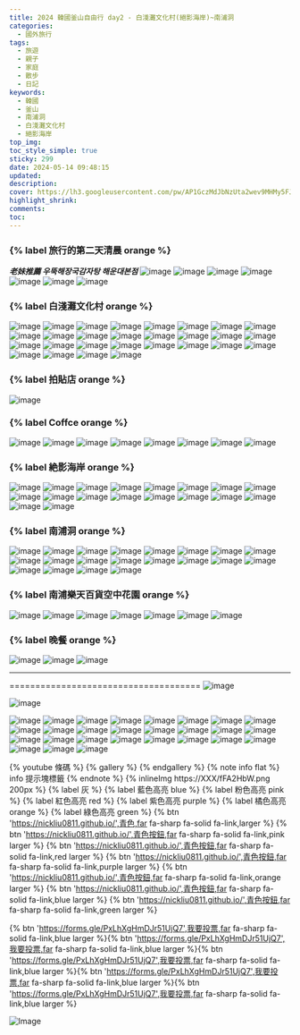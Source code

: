 ```yaml
---
title: 2024 韓國釜山自由行 day2 - 白淺灘文化村(絕影海岸)~南浦洞
categories:
  - 國外旅行
tags:
  - 旅遊
  - 親子
  - 家庭
  - 散步
  - 日記
keywords:
  - 韓國
  - 釜山
  - 南浦洞
  - 白淺灘文化村
  - 絕影海岸
top_img:
toc_style_simple: true
sticky: 299
date: 2024-05-14 09:48:15
updated:
description:
cover: https://lh3.googleusercontent.com/pw/AP1GczMdJbNzUta2wev9MHMy5FJ9a7aPmMixdAw3mI--I7d8tqsEEX4DeQCYx_DX9qSI667YlTBnvQv1C0eyiemGmD7B6VaeK06mCF8deXI6KwkMZUtCAnnR=w1920-h1080
highlight_shrink:
comments:
toc:
---
```


### {% label 旅行的第二天清晨 orange %}

<i class="fa fa-camera"> **老妹推薦 우뚝해장국감자탕 해운대본점**</i>
![image](https://lh3.googleusercontent.com/pw/AP1GczMmOHbZPELUpWALbDvz5gTYHTdPwOirlQ-ee7_9D9uUs5bsclhLMNdRBPjwYt0_Vr7mI3WXo4ibvWATRQ0cVGL9EoROos-ZELxon3_ELtcqUvpuIn6Q=w1920-h1080)
![image](https://lh3.googleusercontent.com/pw/AP1GczO-MyNW2oYv3DzdCmZOLJrtm9jnVg_ns_5P2cQKFQm5Gc6v2GPHGA8oHLUIWHUlEoNxtlr552TBhwnGcYXUpy9CPqiq-hICH7JktBW14UXus1buMihC=w1920-h1080)
![image](https://lh3.googleusercontent.com/pw/AP1GczM7CyjTD6ZUiPi040K-4bE9Fp13DD4HF5HQBdn0uSfTemeqL39vxZohCq7EGpVtjUtrwH47kfvSm3n402McRxTnY9CSBXNX1yt1xF9_gJOMDJeLAdAy=w1920-h1080)
![image](https://lh3.googleusercontent.com/pw/AP1GczMZAMUiyeLlx2HC55_vGeXu68GhoRqnJfE3vQApU94y2qxsJlljVLplCE_lTfPhZgzVG5wQOZqpYY53gGyKatzCT4yOELpglMhFqCifONqzPMj78Awe=w1920-h1080)
![image](https://lh3.googleusercontent.com/pw/AP1GczPMOLsqkH-DZK6T5CIJEyp1h80WvS5qG4KSeb9BaDe9qfpU2APxMT5dGegzOz12N3mnI229eJY3SUuBOw_W33G9GTaNAjVuWvcZhWrnbVwRpkLw0wqh=w1920-h1080)
![image](https://lh3.googleusercontent.com/pw/AP1GczONiIC6UHfJN2XUpZkF54OTSk4FaJvYgkquk5V_TPYIST7NPwZ0OWYSmLBa-cGypMoV3ZdxE_Xw5TIksDtv1QUtJyBahZBkDygsOnDybz7_5R-wp1nw=w1920-h1080)
![image](https://lh3.googleusercontent.com/pw/AP1GczP3dqwh6USb-k0cMWqZynr-JinXkd0Bq1ZKX_60Lcq3kp8DnH_Lbks0H6_fNOm1uaFEVoz70x94kIMkbEXbfN-q95OCZe40eUBMwPqGnHTB3d-ekKYc=w1920-h1080)


### {% label 白淺灘文化村 orange %}

![image](https://lh3.googleusercontent.com/pw/AP1GczPjlCZLc-CuZ7NHpg8m0SERXDVDlo-MS8UQKRZHUQSrOZqSjS1n6VrhczUv-X-0hP9Ik12szbqrGD-6ed-EtnmRHbsM8zyXhHHIK2rggLrt3lkEYA5F=w1920-h1080)
![image](https://lh3.googleusercontent.com/pw/AP1GczMNuMOcR7crzqYlhpOEWko3ny4erwGnXZ3UUBQ_hGK4xSenUSyNAZf4ucWkqon7pjS4_PSBfEQ7h-mwXm9780wCBt6dQ9w_Zve88olIt3TT_9KhxOhi=w1920-h1080)
![image](https://lh3.googleusercontent.com/pw/AP1GczNP9Wr7lUZ0e7MjY-g8T4Qu84EQ_vXvvIsF_WXucgqqxkM9Ojv6BRdMHyTu1e0uY7GdHIQ4LfWOedUcCo4U4-6nFOvXv8Byt6cDJvTQ9gU-1QnpWkzE=w1920-h1080)
![image](https://lh3.googleusercontent.com/pw/AP1GczNq3_Sejmkkll8ZoIJf2B3Rq3c-tpe2miIrvleYcauGbWw7pBlDxbxA-6WzZ-OJjZmMy2bZqVO93XE3nm_ltpi2tS7PvqKtIhqE1aYJiyoBNxxcgPUm=w1920-h1080)
![image](https://lh3.googleusercontent.com/pw/AP1GczNFzIF59t5S7rLar4PfSW4rMh--tR_6XC3abomcXP9rhm_7KbS3zHG65ZACU5cQpPLXqFaPzKRqj9ep4ecPGn2uy35bYRGzyfIimylzOTjzaA77VLC7=w1920-h1080)
![image](https://lh3.googleusercontent.com/pw/AP1GczNVsaXN3_9hxHxljqEmOXwGQhtcl1I60wtG3TD-SgCyWZXKDX_I1B20vgj3XSphQUS11fvbjQYFa3jnJ37KLI7hbuCPHgWp0fhp6cfHrZcweRybdhqX=w1920-h1080)
![image](https://lh3.googleusercontent.com/pw/AP1GczN1Dn1rUA1gEMHxbH-eioXtjenQboCbaD970jnujTkRgqkVCb3owi7kgItpljM1nLL_1oGHvx92zlcTkUdbd9G6jiGkaO5WIi7kqo9RVsVR4zJs_WI2=w1920-h1080)
![image](https://lh3.googleusercontent.com/pw/AP1GczP0n4KdqOGlDox9s9OiVQQz7Paq646UyInHOVdl6syN0jltmYqcmnfqBA9GW16MB0P2MJhMvoMpzfD8vy2afzhVFelVLuKd_jcvd1nkZsnu3jNhCQsf=w1920-h1080)
![image](https://lh3.googleusercontent.com/pw/AP1GczNS5K_WkxkBAy_nVkNSnIxS64mPDihdchVmFgjkF7WuQ5_kmDkOzMPM90TcIdYmj5T5YIfVKv9WzMBA5kOm1wvhYnRqxhFXuQSkNN7A8dnAf-VbNZt3=w1920-h1080)
![image](https://lh3.googleusercontent.com/pw/AP1GczPUKuOEDol0nArFW461-p-yeaShygWP82-AR-Hf-QjRT1G6SBBU07abh2m3WE0JynWfabIaAXesCEU8xwSqqyS0kolt63SEpjD4LekL4tt5n68UcHkq=w1920-h1080)
![image](https://lh3.googleusercontent.com/pw/AP1GczMr9Ul9oIeuvq1C31UMS-GBbR8S7hx5XwfVwPnrQFkQ6O3EONfryaI-akBrpxv4XjQveN4Fww-rb-7vTGhP_2zUlGHuY2akSeSQR_H6_edm7jQ-7Htg=w1920-h1080)
![image](https://lh3.googleusercontent.com/pw/AP1GczNitIfVzF_nXa9SfHWK2luBzLcwKAHZLizsIOIGrEewj3q3nKE91Fe8sbo0bh2JbR6q27NpGDf3f096giFBV7RNRNNyXpmTbYkhHup9n7ecjeIpUq3V=w1920-h1080)
![image](https://lh3.googleusercontent.com/pw/AP1GczNZnWAcnWiebZ0RWXLSKDlhfTo0BsE0J60ALC50PVE7IHYtTFaDaq6-ImL2tLmr8QW_2tNkM5LMw3-aI9a9y_T2v20z4In3CHa7ZFUYkOBNr-FXh9Yc=w1920-h1080)
![image](https://lh3.googleusercontent.com/pw/AP1GczMupXJznlHX7QUkNFOKc9PdGZGx3lIw0SCr0mQWy3BKmsBDOwBtxcgNweDN_VnuPTm-iAbUTD4RiDJZ2OnPFXDwyEFZORjVXOeGZP7zO-ApApQe4TDr=w1920-h1080)
![image](https://lh3.googleusercontent.com/pw/AP1GczNFIWa43Ke4j01S4FO6D8fZ8BPeWJTy6G2c3nnqdO3ICLgAy9nGjlFtd0jjbPsviTqfMvFs3R60kq7sVK4mzPCpuXcJIpsewvBmm9AvyyVzI-_EqY7U=w1920-h1080)
![image](https://lh3.googleusercontent.com/pw/AP1GczOMmMMjFDDqup1gH4YSKrC80dS9esC2STtJ4Ritv_5Q5qWyCLAlFyL0alyMz4kjQAf8ckIwA-xADLx8Izeyxt50kYsO_GjaZfViKv9pEdbTM3r4_x3e=w1920-h1080)
![image](https://lh3.googleusercontent.com/pw/AP1GczMyLP8y4z9TP8k9XWG8jWtvrIYf6xSlkXSbnHkcL49lko_GMj_cMtNV3-tTKba6Wayu-_ZfuHDEjtEs0ryAZlt3vg9B0IWI7igP2bu-y1imdAUuio-H=w1920-h1080)
![image](https://lh3.googleusercontent.com/pw/AP1GczNQ-cYpVlu2_8GqMQZh_ceyaUtTSX2jpzP4bd2zVoZvlY6M3xf65A6Prdi1CMzv9ZK16vEKLZPyjCrZvZV___O-vUBecQxP-0yb9jwe1FFZ5LyFJ2bL=w1920-h1080)
![image](https://lh3.googleusercontent.com/pw/AP1GczM_67zUa1ytU0vitSm8vcbw8bcRMlxJu2-R55jzEZpNK1_l-KZMl4QUFVAambqY97-k7faRm9ZdrvBDP2OONIOeCNbAvxyfT6pryewXOhSLPdL8o8Ij=w1920-h1080)
![image](https://lh3.googleusercontent.com/pw/AP1GczOXhUL0Gs-g8qWY4Hf-eFqtj0BB2n8Mt5t517MI4IcmahdbdCJ53cCyC5ZcNyPxcEqgOx5DP-yfYL_K6LBN_29MsjLiW4__h3iL9ybFINTBMoYe_rmB=w1920-h1080)
![image](https://lh3.googleusercontent.com/pw/AP1GczMyW4fz104KzdrxiCCwoa8AhkAJRWJERezNB3tGryEDxzCp5LHt7XWErhOCPQgiqt5D7_ZMdGp49qiMCVnNYWI90nu5ymDX_GyznOHM4pxkWBtpPu8q=w1920-h1080)
![image](https://lh3.googleusercontent.com/pw/AP1GczMwcA7LNUzn374A91fmW4kKrlCms88gyk6avZ2usqm6XinXj1wkBaSOWkAU-jCasYnPYNNnIhuzdrWMP5-eVymJ8Mhsm6MAzX8cGZtCKzVhcMmLQqvO=w1920-h1080)
![image](https://lh3.googleusercontent.com/pw/AP1GczPrJiWsCucybh9r2tYHspxUeJD9oKIXm4h3RS300u_7O5v0Z9H5DDIa7JThOvi8rScakY_vumpz3ec80CBKFf4AXvoqkhYJtgTQIENFr65XfxMVwGYF=w1920-h1080)
![image](https://lh3.googleusercontent.com/pw/AP1GczO6bnWM1L7g-4vMtAD9TCYRCCP1lbtEVwypurvrWu-NIPhfVujnaeMNHSxTW-a3ODQGrC-hidlhYnfr_3hyFEH83oJ3uLo9Bhr1OT6GtG1LRo3BWM2a=w1920-h1080)
![image](https://lh3.googleusercontent.com/pw/AP1GczP95GhmuZPlzhUh5ecDQLGprcMwLZJDfACwXE9l355OsP3DQxc1suapu3ymAGqDB2aGkXlPndbEKZQTwwOWchusDGanjUhM4TOn0zpk7AEpZIa4v24f=w1920-h1080)
![image](https://lh3.googleusercontent.com/pw/AP1GczP9r7nhA_vLpxQqOEBr0LEnmJtIoTiuZQ-25F6dMkkja7hTfgYp0jRXIdXxlgjoSRwv18N9JDTr1psRMztZRfJhfvYhvIx0nlgQ7zbJ6OAq9XwbIdvp=w1920-h1080)
![image](https://lh3.googleusercontent.com/pw/AP1GczPc6mc54G1tQllI4fQEXXZ-skY8m1sWWjkF-GUToR_jWV6_b-Vfpn2gygFF5PujmRWMaAqnOoRkFEOgly0ANjyP1-9gvIihsx8CA5QccPgLO_fVdMGH=w1920-h1080)
![image](https://lh3.googleusercontent.com/pw/AP1GczMv8c_1Xh0p5xM14DMahtWmScQONB6T1YtiiyjZrfiXFB2SEyTMl8Lq3YrtxmQWA7rHuM751VO3PGTOxZOzbLJvGArmC7Uh4-T4xmZ9iJ5eYx4pnF6T=w1920-h1080)


### {% label 拍貼店 orange %}
![image](https://lh3.googleusercontent.com/pw/AP1GczNXUGaexG9ZAiIk53QRyrM_uG_wHWGfg952sAqoGoGU0DcTlVuDGRLXAaHD2KzIGcOfbrYiU5pwLayqNwW_k5gI9xFhDRd4DISg1nbuU5N2yRNf_c44=w1920-h1080)

### {% label Coffce orange %}

![image](https://lh3.googleusercontent.com/pw/AP1GczPxy5xzA-7iYvTIoZtIi9ym4eDaH_WZ5RQ2K155khJOu98mP_-dA9Se2g5K65gp9c9QUR843QZAu5H_4J1nm8xbob5N0IJX9DdjoWM8e98QEGv4YuL0=w1920-h1080)
![image](https://lh3.googleusercontent.com/pw/AP1GczPNQLgYK6_2jEXPJBtUFY_00PCaJ6DyXFPhC0-G4gnSJ50VemEWmw3L77-WGHZnk6L-tv7UgaMjalY060keBFzlfHAnq9w66x-rWcOrYH5HDFEO7RNw=w1920-h1080)
![image](https://lh3.googleusercontent.com/pw/AP1GczMcjvI2jHgcm6fi4OqRZGbG8_CPmLQ1ybls0WVmWDCZ6moYH4pqJwh1TaY_7S0YPtbDaSFE0jRl6WTgmvEACQxHtayqSisLXd94e__wA0DwPkUDO-0v=w1920-h1080)
![image](https://lh3.googleusercontent.com/pw/AP1GczNh7UbfQkAqTnMXFczu3AtllgcQPNlCIpzB8CoLnayorvShOLKDB_LfCOxLcMJBCsT9gDLmK9PUnqVYnn5Pp0jeDFbmZmwCGrmQ2EIif5nzaVMaG-MT=w1920-h1080)
![image](https://lh3.googleusercontent.com/pw/AP1GczPq3owf7fuJxvNLYIShIPtWFyYic-zxb7u7KEQZTkDseF8aax6a76S8Ocl-74slNU6C1FTqz3CjF4WOL6z3iH2W15eXMMm07XJddkv37_rGsYzOnDz2=w1920-h1080)
![image](https://lh3.googleusercontent.com/pw/AP1GczMIgHwcyXGteHfpOtQsnEGfKOo64N9TzxsiJRbVyFwptgzc6B3JMM3X5jdO_w36eqRt910yFtgmUPuW4B13uUSIa7wwB0Q6rbus4uApjKrr82WGgBfK=w1920-h1080)
![image](https://lh3.googleusercontent.com/pw/AP1GczNFychUZjqBJ3gNqzWJpaw7MUV4Gt4YhNP3DvXLhtKra9xk2EfzT0Yn8UhhwE-eVNA5hCFB2omySW1iSW6m6RuGMrlYsIMdkX0jpm3MFRmF1LylLJkS=w1920-h1080)
![image](https://lh3.googleusercontent.com/pw/AP1GczM5GlrDOMCdccNQtuAUXeRPmp9p0EstWdPzAdDY3_rI2dsw7i2TkeR_IvUl_ahMo9fOKwHXAboSWCyziSfB3cLZ-FqJB0nU0Ef1mk9aLceLvdemOcDx=w1920-h1080)


### {% label 絶影海岸 orange %}
![image](https://lh3.googleusercontent.com/pw/AP1GczPw0dmx0dExQbTOgtPtQutiiiAxZztOYmko0CtMOwcMiAeT7ABHI7SzNUwAZhicHcOS4UCpNuAKS2zPdYrk_3tdDEA6pNyfKDIkUVM5G2xpgMMen7nT=w1920-h1080)
![image](https://lh3.googleusercontent.com/pw/AP1GczMEXZyt6e6nxLGYWk8b6IbVCQnWGW5smFlkZCCQRmF1nnGzJ2b3XW7RkEDJgb34yhIkwMTIo0hXIKUHY0AfBGarjwYhGFiG7sLnaNZAiB8qx_IxEpgQ=w1920-h1080)
![image](https://lh3.googleusercontent.com/pw/AP1GczM8Jbn4LDHZDCkwzKabPMQ_UrwqplStQkMJVieTidjgshlYORU1x5VdMuesiOoBDPB6ojukSK42B75IjRDifs1LnLZhQrBQ115AQhkxughhb0SsB4F0=w1920-h1080)
![image](https://lh3.googleusercontent.com/pw/AP1GczOeiGqr7z91tUJVJE5YllQ73JEwlLWxFCmAchsPs_e8RkLIViUSRzv2TLAyIRZCtyzYDylLrEh9ctvM9FcZcc59AQuIIw-rrhN6iMCIWqyg1ppZWB2P=w1920-h1080)
![image](https://lh3.googleusercontent.com/pw/AP1GczNj91zMHubyIrF-BHKnsHlHzPB2tZBRla7iJBC-dOoZM0Ydz31_8m5K31ojdtDgqQhsUd8Ac7yIf_GhdrS8-joTgW3MKPdND3QTmZ_OeyWS7CTpn7le=w1920-h1080)
![image](https://lh3.googleusercontent.com/pw/AP1GczPV0FTuGornhkNLQ_xHYHgo9TWYYNl7qUQ_OGi6b6H5R8WyfVCQDrK4tbOW15Ls8JjkiIpHDzTsvZ6sWTzcBNUq8No5mNS_5K4WNyN4O3rr84eIibLt=w1920-h1080)
![image](https://lh3.googleusercontent.com/pw/AP1GczNE1O9-9pLlarW0aBx4p2hWSrwLCwIp1KRSEpbgyy0plIhRB_9SvdwS6zITa6E4bTF4141WurNaJChXhFPceSreGTLtCy3jNLkZHBoeqkl7HYPMtiIt=w1920-h1080)
![image](https://lh3.googleusercontent.com/pw/AP1GczPw4oLXs6AFjh8ZxLPxWoU2RD3J0f7XyPSA_FhnjqVSAEK2mcC-CK0cjX_iym36HmwGa4Odwssr34ejzC5ZL9Ejh5kN8F7D3QMlEIBqhxAKpkGED63D=w1920-h1080)
![image](https://lh3.googleusercontent.com/pw/AP1GczNmVU_lyB6TfmlhYNAJHfSL6hSMNN4yJ1MoLOolyx6GDfiIkc-25YyWRUmFpW3wiihnQedEhupX8wUlpyxPATYG2YM6t7VIMgHsOqGDE3KwxC1j6bbl=w1920-h1080)
![image](https://lh3.googleusercontent.com/pw/AP1GczPIW6VvVIvVhq4-ZQj10L1_66uM-REo54zirNCt6dZ53NYOGE6QRUrDeqqinhaA1MKT4beScQtfhAOX7PP_qq0eo7CiDLuPfI0RqlwOdEtajJUfONk-=w1920-h1080)
![image](https://lh3.googleusercontent.com/pw/AP1GczPuqvaNy_2ocLD9ejToPd3aTrSFcTQlvWzR9C6Ki2d-SF2UWUSbiqmCy2B9ULpDu2GZXIud9drVEmUeyDIU-MEVppxktC272nbLkVmu8WLSVOIAlRjR=w1920-h1080)
![image](https://lh3.googleusercontent.com/pw/AP1GczNYzhWYCdC8Qdlk4g8ON-2Mgx-0vgH_Ajqo_d6LHReyXoRcxO10i501tRXSJeOq4jHFHfoKXwzuZJlwHywEizRrbEpXj29yZYJtqDmdGiozgJuATK0L=w1920-h1080)
![image](https://lh3.googleusercontent.com/pw/AP1GczMWVFr-8UYRAeCZVb9xSyUBiTicoiezSrD3MuEg9OvX1iSE30Q57e_OT69pJL01l3KoiZfiENmBnOfRShcS_f7kqjX0JDpYFNOSFDw5R2ffjNctGGA9=w1920-h1080)
![image](https://lh3.googleusercontent.com/pw/AP1GczMOPEk2I3sIhh0qqxj9auZRJdNvgLvcppfTjw6B08kPPxEWoidccHeI-V5oXGrFcXNNHc5o1FFZtg18awfNo9MEaPs4ldRWjA-N8TxDtmg3HopsF-7X=w1920-h1080)
![image](https://lh3.googleusercontent.com/pw/AP1GczP9WWtsfsls-faFOJH7GdW4hlE9RH0mbjdz-7pHac5FtwqGmsWJnB9boZ6iwkYHZ4X1FammOz13hK7IPBAoO53NswotMK0PelCHJC9H7M-_lsnkqmrP=w1920-h1080)
![image](https://lh3.googleusercontent.com/pw/AP1GczM-OZxtlx_z1jSk8k2l4jotVA8OO0UxoKzuqX-PIErF-VnrXXea9Y-gxhfggChtwpS1weFwMFHvw49cUcfQ03PQyzndhKphhEJh5FprU9rGlKFFgNMn=w1920-h1080)
![image](https://lh3.googleusercontent.com/pw/AP1GczNBU7OuejQNgR2XWmSfdr27brzrRoCi65ZZmXqaLtfcb1qTT4GIOKIlSzkVtzZjc1tF33D_6ldQslVDEZ7WVo1pWFQi2BLPEJlYvPQzzY28GBQYYAoc=w1920-h1080)
![image](https://lh3.googleusercontent.com/pw/AP1GczMyXNekA4HpNrgOuZ8utXl-OcYnyDokomxce-21XhMBbdtoDK39EhQKZRQxhQB4rSZjTMfpG6SrAnq4tt1FPe5JxZ3grZb2UiMhSlafGT9SaIMwnXOf=w1920-h1080)

### {% label 南浦洞 orange %}

![image](https://lh3.googleusercontent.com/pw/AP1GczMd4oHt3Gn8Y8hHu5vu-kfjC7C60xoyOSTgvRET6n18vljQEZ5089SHIlwn3Sogj-WinyzfuAgKXjB1I_BAQP64GiEoFNaqz7M6H6xSsNotylCT2yo6=w1920-h1080)
![image](https://lh3.googleusercontent.com/pw/AP1GczOJ6qGE2UgsfRET-pOvOFbELOG4sRCiNZWCiybZLxf9-ljX3LQ2iP8vwSciPH4WSpxwyqliDMGEG2gUU1o9iK6Fms-YZsbMMWMS_nJ6yr_OKYlC6FdV=w1920-h1080)
![image](https://lh3.googleusercontent.com/pw/AP1GczOtsK-2lqNbneENWmC6hVALMwdlCEveSUmwNYAOLq7Sgw2YSRBd3DtFbP7GGn5A8UnsZqNt6bF3jbC3oP6riVBBhnyNkeX7FfZUK6tM5Wyu35_ILatn=w1920-h1080)
![image](https://lh3.googleusercontent.com/pw/AP1GczP_5wQn5idJj0N4OjnS1iEb_B-JwV72jCcwZB2XNRfAvT0tPxSJ9pVJZ7lwMx_yWe9MuqVpHGpwSTUebS-BAhrP243whRgtWyR9zWiKq9U_j9WS7Q-H=w1920-h1080)
![image](https://lh3.googleusercontent.com/pw/AP1GczMmEEnNqNWmMuud2fmHE0xwLaRHI4feW46DCJuSBcLzIWizoLCxQuPcrWbJIGA0nk3eeiAgsQaUFY_53Syemniimb996DJO2MMCDsQofGLBNfwbScUd=w1920-h1080)
![image](https://lh3.googleusercontent.com/pw/AP1GczPvawsw5svwPqiKnnG5cR8YxQBqnRE92QzD2eYLt8IXvYkdai0vz4ylavLcsGxpEfR_NWBC1AdJ2vTHGr6J7JsFi8nEsw0ncSxQgCHkWKynjvGB7lhO=w1920-h1080)
![image](https://lh3.googleusercontent.com/pw/AP1GczPeJXik5_YP7SQcJzdv_JMPCpl79vCHieYm9hqQTj6es7wsN2WGeQy6AzV41a_tXn9tQWSocHSCLMtv4Qs8-Gd6jZ7Ebxxsa-cVdPiHZJZKP5VptS9u=w1920-h1080)
![image](https://lh3.googleusercontent.com/pw/AP1GczOQfJx51yFDDJUFIRM7zhCbjOqCDk6LRhM_YMjklwrOft_MBOKlY7IAznpkKUbkxwh7Di6fV4Jsnga6JTUQgRFuo4WzjqRrtvueOVN9rIXq_lbHmXfq=w1920-h1080)
![image](https://lh3.googleusercontent.com/pw/AP1GczORlvevU1br7R74FZu_bCXtJEUWnoagehgoR2II-5ZgRxLygCIN5-nL7JV9ZDlLRuhNrEcJNa0utKvbW9WUHEFDfdO0GRDLY6saW1dbBy4ykt_67LKL=w1920-h1080)
![image](https://lh3.googleusercontent.com/pw/AP1GczNe5Ekq0EaXsXasafh9Q44dcdcNS-grDLHm9-cd1WX5ut9tOyeZ90NazCMOI5suF11GaNXt95snwcm0msc4wRAN0Fr74JPOUo0G9GxUdLjt2jH-_Rn4=w1920-h1080)
![image](https://lh3.googleusercontent.com/pw/AP1GczNhvDNdNV3s4wqm07wSaY-C8v5MeZfac7j0_tH8eD2UVcOVTRjELNPw54_kHhnnXfbV_TLtmII2BhEzS7LeZWvNRzp0WbeGrkLBPuXxpBGmJuFY-gi9=w1920-h1080)
![image](https://lh3.googleusercontent.com/pw/AP1GczP0IQUFz1y85rKhgxBW04JpOV3sx4Jz8JcdiPGidKWhbhP5xDhX54rSboBhSyAhvRH_wW1Tju8RctNM4sUlF5Uo_UBLZyDtM9lw_IMb7hTl49aB_Gbk=w1920-h1080)
![image](https://lh3.googleusercontent.com/pw/AP1GczPR_mryVi6t8mqER6-_9IqI6J83jKO8OK-7kkDighamuVZ9jVVy9joERIJag8VQe0l1t89X0DotHU8ts6E-rbDIeeP5uOGvFo8LtT8DkSJJFAHCS_HC=w1920-h1080)
![image](https://lh3.googleusercontent.com/pw/AP1GczP-nqr9XpjU5jMrwFUy0bxMN7DOEOrVCMux9qZHBWBadETDW7QWzahEEJvChtetkFzdyYJokI4-jW_n1UdFNIHSqoAr3xYJ_2TJxy6eir0t-dUvJ8zS=w1920-h1080)
![image](https://lh3.googleusercontent.com/pw/AP1GczNZ3WExLMkEeXPrWFxpYwrJuFOXFRApXzeGD97A9Med4_SRDNqAGchDWFQ3EGyzA4uz2OHA2LjL4oJyNBV1GC_201J-bEHry_rQeurT8wDWQUWldPCD=w1920-h1080)
![image](https://lh3.googleusercontent.com/pw/AP1GczPj0hCRHqfY_aG7esDmY-cwe40CaI8vveMxScyCsNk6lWOrGipxcUZEtZHaEr_i0Vqu8BLJ-VAkSK9SS3B42K_GJO8k-X78UYsZKcCoiQsvUOvcM-Qr=w1920-h1080)
![image](https://lh3.googleusercontent.com/pw/AP1GczMjAICC9gTR5aKK9FsGrR25qhmlw2dolXW872pCD7-WS8DIymijOUND-uct0hQ_ejStPp6kravZKjispoe3Dn99RNSIQCb4PUH_0GoNvZaDP6H4HVB0=w1920-h1080)
![image](https://lh3.googleusercontent.com/pw/AP1GczObXBoFfeVNDx36FdO8DPmsH5WyJ8fodWSGrhuCvMz0CSsNS7SvVqNF_0r1HDveGd7IHrxwM0dblmzRIvownvGktgf7z4DilhaY5i0d7M34QMEF8P-8=w1920-h1080)
![image](https://lh3.googleusercontent.com/pw/AP1GczP-RJjuu7ESE-yy1w0bGiap25AAZZpZ8hQsmyExbu7CCrd0QM6pbFezyO2YyROcvAdGWC0V5lV2pkc-GEsD0focCp2t1zukB6U98T-q6-ZaLA80LGIe=w1920-h1080)
![image](https://lh3.googleusercontent.com/pw/AP1GczOKa7AOTxGoL4wDncDtVbmyuOoCJwk294PnHm7Gtb-DnsH4MkIKLDv7Goik8RZSyNHCGCsIlZY9oimnRZTIkOsWG_m11lFQ_RnAT3MEYPd281ITbyO4=w1920-h1080)

### {% label 南浦樂天百貨空中花園 orange %}
![image](https://lh3.googleusercontent.com/pw/AP1GczPpiQjBkmJFgQAlJ6Z6pdRzrzJbRn4SM1q1V0UbgSftMuKX8BV7YanCRvn-SUSt61aPKrATK1FAGj4mBktctcd9E76Wt8_LhrJxH3axRUbZyHHPQsKV=w1920-h1080)
![image](https://lh3.googleusercontent.com/pw/AP1GczMc9yJaKqzkolhI08NwcKwScFmufzNYhlrt_4jQG_jEKWP5wRl10G07gAzcv2Bj05wvXneDP0vgE4KrwtFYQjOKyc-KguVd9CarRdqqNMIvVd3w6KDq=w1920-h1080)
![image](https://lh3.googleusercontent.com/pw/AP1GczPC9I3huWMHot4lj4gsHCMlkZXsLGN9i7ad6YS6VkFqUh6u65vlUQxessekouncav08ioa5PAgk2AsTaG_rggxA-3l8xqHjCqizFzaMEh9TbWEjmGaU=w1920-h1080)
![image](https://lh3.googleusercontent.com/pw/AP1GczPxdKqBiaF3QROwrlfU6Vaug9vq1iWJYf9Lk1vo44XgPAOxjl8nHr_zLFjAsC5TESElZqHN2V-ESiCXWstoOZGi-9yeghsH5CFSp7XOXU45ixoFW1tK=w1920-h1080)
![image](https://lh3.googleusercontent.com/pw/AP1GczMlK1NPuccby5DHMsPcLMsp99bZ8gYfTJI8dhy2sRVJjRc2Si9ZvjLuzV4DXsNwWIDlh-q-ItlldpQn43qP-BQnOOuv8flZoBI-Zcsv2I40fIXjW9d9=w1920-h1080)
![image](https://lh3.googleusercontent.com/pw/AP1GczPgmzWGmnNzcY8HPOX4SQtXMdnbmBWu-i12F-XqR1LnhhVYxKlueKPfsibBmFncFWWEzrZ8Zs9ZR0Q2mhfAljJvX8RmEw5vT7_XW0W0Nq_cYo-xl9iM=w1920-h1080)
![image](https://lh3.googleusercontent.com/pw/AP1GczNN_KfE5UbXWABy68x7YW67FozqJ6rZDpj0VJD9odRw3nBmb5b9O-vOX-WQracSLcfhX4xDgpZj-UrL0e5Klc3Gp-I0mNyDGuiF-qh5WpdYdb3rvQKd=w1920-h1080)

### {% label 晚餐 orange %}
![image](https://lh3.googleusercontent.com/pw/AP1GczPfMwBZUy2a_wHBiWvNGhFOBNGUYBoK3xc1Mg4rLy7hCAkmC374vCK2nie_CXvYogh-bvb6OfhLLlSxvvm-3MqiUmvKXm9XnJn1pIr1lnVYDRufrqfp=w1920-h1080)
![image](https://lh3.googleusercontent.com/pw/AP1GczMpOGw6V--aXxxkEp64WQKarJGr6UUDtKG8yAOVRPU7aBw2x6L5alXPgdpqsFyoWvgkizJctQCV8voQMbyeEwGC1bMJP5a6V3s2S36epDeN8p6IrGyQ=w1920-h1080)
![image](https://lh3.googleusercontent.com/pw/AP1GczNq7Jn4EXQY8cRqN8nnmwA7a7i1IZ88iKpdvjhzGcTdWH227MfCbj-WNvcgEgy6em-C4dBonB2L-A_uOOrY5-DfD_WmvCidpn_GW06H_HUavDh7fbrZ=w1920-h1080)

--------------------------------------
=====================================
![image](https://lh3.googleusercontent.com/pw/AP1GczPgcwuZX66MHoXzihBWvM4Tzdop8FnC4gjHflKTevIqfbzgn45PUK7uEfOwL7N-sOm0fn71IhJIkC49bHFrstxXdD-L4cl6S0dNbbvIugWqaFonzXY4=w1920-h1080)

![image](https://lh3.googleusercontent.com/pw/AP1GczN-xb3ht3KPVwoIbsKUaH_XNqaZFynJMqCYIwJKe0bTqDWAoipqUf4RnF4uQDoiCXvTHyCgKosPnT-wYn1BUSsZKAx0YPYHTUekJDGZbLO3GOGSJBlo=w1920-h1080)

![image](https://lh3.googleusercontent.com/pw/AP1GczPJIdOt4mwirD_3pHs5eEuosmfTCtc9fm0dw3aB7ksqrb98IDypkpgrNCm3L7GGwxSJYrEdY6BByt263kWO80ZK2r8A1ioA7dJFs4z7XqzGI-v79Kiy=w1920-h1080)
![image](https://lh3.googleusercontent.com/pw/AP1GczOP9V3g7jlvHyGYm28LhMzc4p93_7x2hQbNp-uKVyeyQP_fbVLPKxEx0fSibtQBOp1aE-8DJmbN6617VuXTW00CBjtTIS5VQPMJy9PCpDA008VRlRUc=w1920-h1080)
![image](https://lh3.googleusercontent.com/pw/AP1GczPyHwOYQhm9Yvo7xb4k7Kjsvnyq4SW_woforQ4vN0VttU2cJ19QfvPXnJitaAYIFu10Q59C1v8wGVeHIjg8v9Z5M7hGNXJMI4w__ZeNuOoLlPnfI0Tt=w1920-h1080)
![image](https://lh3.googleusercontent.com/pw/AP1GczPNt_ApObLpgorFkPFip0_bszVeslVzNOMXWcdZM3RnDOXGbVLenTqXbc3_7nWBjOP-l8jdxrfbns7n6VGuIvyrZsMQpq9L7YkgFZlT-OEMXKNGXbuI=w1920-h1080)
![image](https://lh3.googleusercontent.com/pw/AP1GczPqEI-NS6XWh9pSFujnsF79jdhzUqd_xbwGTp4jeNbXYY_suAaRM4s0Ihq38Wmw89OGBhKa0hki7VQsjUcSzqT54tag-rqbmI3nOsnHD9qtPsaEccr7=w1920-h1080)
![image](https://lh3.googleusercontent.com/pw/AP1GczO09ZzS3vZLCb4en9bkoMJxuVJyt-Pw_v4c24Lt6fmD74G3Icc5hbkBCjxnwf4WCpkGosEwPn96QkTfqq_-S3nF44HbGUgtluTqhiyL6VCEPZABd1_O=w1920-h1080)
![image](https://lh3.googleusercontent.com/pw/AP1GczONPzjg3JIAj5iPFAoRqEDP8C2zfec0_Pr3ilA253i4w8BvZqn3dSoqiryBzIIMrAushKA4B7TtX-7u_kKZKj9PVIbrL6xTh8RhhC0uVZ39A3rKR06Z=w1920-h1080)
![image](https://lh3.googleusercontent.com/pw/AP1GczNqt8Ggrcm4oRVmP4BACcG4oeBIEoKgnUwkVn_q2CD6JY1WhwLpnNEV490gNTI9QjJDv1_LzIWnMBLqrcb9XVeUg_6yFfXJ-r7CYAbDQvYFVZPYcfUP=w1920-h1080)
![image](https://lh3.googleusercontent.com/pw/AP1GczPEfCZibsDy1FYHQ2hX4fRtyYPk2UzL9c_LWVE3JFo4U-aClIclG9g-L-yo7QOGeDfh2YuvNbcbZiXNwCKOCD9Gi8OpC8bzFHkFaPkZkdo5Ci8nl4O2=w1920-h1080)
![image](https://lh3.googleusercontent.com/pw/AP1GczPUvxiSte9OLDx1jejOD15eO-dn0MapyrPx3pj6IK09Un0yv5CE5qtLxYK43XHCh4wtzs1CCSO7jUmE5puKBAyIWUhsWfH8FIE5amGbbgYqI-lzuON9=w1920-h1080)
![image](https://lh3.googleusercontent.com/pw/AP1GczPwLMIPJ-j7CnMYQqcL9EKLmf9vS9OwipvpAlxdHfuItLManohUU4MaaUcyXa1Ygz3LaXm1ZsOcB4uLIhp3ByA9sFWa-JwVXfYqQ-CbqITTELjXqPG_=w1920-h1080)
![image](https://lh3.googleusercontent.com/pw/AP1GczNDGcKroP59-k9q4hK_OjVV8DMwBE3DfvQErZ2RXJ9mTn77ZGNjdSzpK5pwdaHIyF248sBNZZU_O2GCHch7TaGyU-RXPtr1vGlnY3_iAjnW-1Bbcufr=w1920-h1080)
![image](https://lh3.googleusercontent.com/pw/AP1GczOWNVWd8YXyPXvQ9jsanwk7Q_pR2V_Q2bqcjU355ZqAqXok2wXJK04i04jtTzB5R_KVLanSZo44w6e0Hfi2fAFAuQOKDiI2128xk-ecSMFxc3pAORon=w1920-h1080)
![image](https://lh3.googleusercontent.com/pw/AP1GczNrsUpzJPVndddFEOiaHxrwo1jTJdpJWJvYdyY-1tTMRiP3wFuobtrfOAwtjoJ7tG-2LapH226Ks_ob9CDvWuWrQVDa2nJ5BLFwhKgWQXVmMe6VRK7P=w1920-h1080)
![image](https://lh3.googleusercontent.com/pw/AP1GczOA68IA3ZdOqSX9rESk30iVDBR3gaCE8CDCkcZ53fVClwChP236ZPVUy0STY_TO61T-acHJKyPYfvJwNpsNFzR0z5l5DhEaL_K-Ll4hKq--fkVPdy7h=w1920-h1080)
![image](https://lh3.googleusercontent.com/pw/AP1GczOh8Bl9GIGBTcxs7Avyz3skQMmXqp83SRj5kxJhLpHv9BZn3ZeFXiMrXB5wdxG2sj-xzVnhsn86kMIVistNCsiF0SZ63jJWo1-13AHpxBQJzUAiV7AO=w1920-h1080)
![image](https://lh3.googleusercontent.com/pw/AP1GczMrTxgvv7d4L8DZS6vMnxokEmK6sCNsf_uQiECTzwGSQxt7PFBkdYAM-TMOFmTfvBC1vn-ppFyjuxBnz8uvj-EENjOBM46FWk40mpcYGdoQAOIL2Mue=w1920-h1080)
![image](https://lh3.googleusercontent.com/pw/AP1GczO7bjOxiPBDt5I4gA45jzyxsLKFhBI2uOEO5rVujet7Xl4TIt0ARrwcrYT_bbxWhkJXxxdFr5kpT4qGEHhitJcyQ0GYxtDf1jg13ELbjye4uz9MKDsa=w1920-h1080)
![image](https://lh3.googleusercontent.com/pw/AP1GczPGHVLlmsZN2SKYYfT7kIaHrgMwrAUkeeXNznFREfIZRjSrO2HftvduT9pyarkA0ol-uUUEXufXyHO_B09Q7vbewhT4mYtKaelv48N0yDZTZYKdW0fs=w1920-h1080)
![image](https://lh3.googleusercontent.com/pw/AP1GczNVEqzoQpBNFRj6h0_jd-3opQjuoymQxliTbgskcYZMulDnfXxjoCkWb0UakP4GK3I0x373oKD6e1cfnN2Qnsb9BbU5OLXBgWlMV0teCEOhwceaelJX=w1920-h1080)
![image](https://lh3.googleusercontent.com/pw/AP1GczPnW0m-_ndu89w_PfN1oTB_z9ufqWTuOnyerrbKcJYO60SFazl84_7VpeZuhBCTjk8yqQE3L3FK4i8g2U-DPrvEEJJ24oUxn-ZlYV88WCfVM5VDn8SR=w1920-h1080)
![image](https://lh3.googleusercontent.com/pw/AP1GczNpYPnk3Lh7Utz3nKRnFF3dkWRE2b1vgYl1GXVjBHrnx7MAXfNl8D7gjYrhyS49SkYyfMs9Y7n4IjUHsjaJZXqkuey7JH8EMhpFuP_KRsPROw81Mggq=w1920-h1080)
![image](https://lh3.googleusercontent.com/pw/AP1GczM_wpKwOSiJDk6DJPwTI1kSM-VPZyO0cnXmDEjmo6fqWWiN_G-sJALGlRQXXIFpVb4YtP47we7a17gwENeZJ8S5SO2cfoNFNkTqI-g1AbgPkb-nyfA7=w1920-h1080)
![image](https://lh3.googleusercontent.com/pw/AP1GczNvKvzdB2QvSN3EqcynbmbSrfXVVPfUcfmAWNFjbNlstfnGexSXGehEYnQUFasH1MIVoNZJm9-ajWNsjNHAt5jZwOo9F1bZTaUeI_ylb7GzoQ_EKCyQ=w1920-h1080)
![image](https://lh3.googleusercontent.com/pw/AP1GczPCdL0oFhjmJxdjaziQdfpLKeG28uDzy8LC45ZQAz8galOT-xRU3Lmkfr_G2etiBgQoNpCqYXnMtjG0_BIByCcKhbj_hvUk7nlh1sCh2Lb1ww8MEHi9=w1920-h1080)
![image](https://lh3.googleusercontent.com/pw/AP1GczMRdh4oakhy7QfkJBT8IGwReDa4ftEfosQwqjDwENnPQ0Jt2AHY1uW97AdhHp0qjrQm8kten0X7wDLYHA_7i3zr5u35_u1YVTEnviMwoHOA9Z6EOD5P=w1920-h1080)
![image](https://lh3.googleusercontent.com/pw/AP1GczOBEUYNXWO3fds5vEyXRmssXRMzhsnuD7S8EXysab_3dW2QafIoKvH3mbetZOki8-DWpt-3818CNyKzswR5ZrC3013VeeaFtkTQ4Nt-WYwRqgaxENoP=w1920-h1080)


{% youtube 條碼 %}
{% gallery %}
{% endgallery %}
{% note info flat %}
info 提示塊標籤
{% endnote %}
{% inlineImg https://XXX/fFA2HbW.png 200px %}
{% label 灰 %}
{% label 藍色高亮 blue %}
{% label 粉色高亮 pink %}
{% label 紅色高亮 red %}
{% label 紫色高亮 purple %}
{% label 橘色高亮 orange %}
{% label 綠色高亮 green %}
{% btn 'https://nickliu0811.github.io/',青色,far fa-sharp fa-solid fa-link,larger %}
{% btn 'https://nickliu0811.github.io/',青色按鈕,far fa-sharp fa-solid fa-link,pink larger %}
{% btn 'https://nickliu0811.github.io/',青色按鈕,far fa-sharp fa-solid fa-link,red larger %}
{% btn 'https://nickliu0811.github.io/',青色按鈕,far fa-sharp fa-solid fa-link,purple larger %}
{% btn 'https://nickliu0811.github.io/',青色按鈕,far fa-sharp fa-solid fa-link,orange larger %}
{% btn 'https://nickliu0811.github.io/',青色按鈕,far fa-sharp fa-solid fa-link,blue larger %}
{% btn 'https://nickliu0811.github.io/',青色按鈕,far fa-sharp fa-solid fa-link,green larger %}

<style>
table th:first-of-type {
    width: 33%;
}
table th:nth-of-type(2) {
    width: 33%;
}
table th:nth-of-type(3) {
    width: 33%;
}
</style>

{% btn 'https://forms.gle/PxLhXgHmDJr51UjQ7',我要投票,far fa-sharp fa-solid fa-link,blue larger %}{% btn 'https://forms.gle/PxLhXgHmDJr51UjQ7',我要投票,far fa-sharp fa-solid fa-link,blue larger %}{% btn 'https://forms.gle/PxLhXgHmDJr51UjQ7',我要投票,far fa-sharp fa-solid fa-link,blue larger %}{% btn 'https://forms.gle/PxLhXgHmDJr51UjQ7',我要投票,far fa-sharp fa-solid fa-link,blue larger %}{% btn 'https://forms.gle/PxLhXgHmDJr51UjQ7',我要投票,far fa-sharp fa-solid fa-link,blue larger %}

![Image](https://i.imgur.com/cTmukP6.png)

